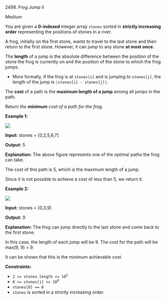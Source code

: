 2498\. Frog Jump II

Medium

You are given a **0-indexed** integer array `stones` sorted in **strictly increasing order** representing the positions of stones in a river.

A frog, initially on the first stone, wants to travel to the last stone and then return to the first stone. However, it can jump to any stone **at most once**.

The **length** of a jump is the absolute difference between the position of the stone the frog is currently on and the position of the stone to which the frog jumps.

*   More formally, if the frog is at `stones[i]` and is jumping to `stones[j]`, the length of the jump is `|stones[i] - stones[j]|`.

The **cost** of a path is the **maximum length of a jump** among all jumps in the path.

Return _the **minimum** cost of a path for the frog_.

**Example 1:**

![](https://leetcode-in-java.github.io/src/main/java/g2401_2500/s2498_frog_jump_ii/example-1.png)

**Input:** stones = [0,2,5,6,7]

**Output:** 5

**Explanation:** The above figure represents one of the optimal paths the frog can take.

The cost of this path is 5, which is the maximum length of a jump.

Since it is not possible to achieve a cost of less than 5, we return it. 

**Example 2:**

![](https://leetcode-in-java.github.io/src/main/java/g2401_2500/s2498_frog_jump_ii/example-2.png)

**Input:** stones = [0,3,9]

**Output:** 9

**Explanation:** The frog can jump directly to the last stone and come back to the first stone.

In this case, the length of each jump will be 9. The cost for the path will be max(9, 9) = 9.

It can be shown that this is the minimum achievable cost. 

**Constraints:**

*   <code>2 <= stones.length <= 10<sup>5</sup></code>
*   <code>0 <= stones[i] <= 10<sup>9</sup></code>
*   `stones[0] == 0`
*   `stones` is sorted in a strictly increasing order.